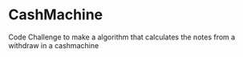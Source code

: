 # CashMachine
Code Challenge to make a algorithm that calculates the notes from a withdraw in a cashmachine
